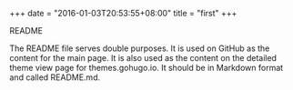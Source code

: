 +++
date = "2016-01-03T20:53:55+08:00"
title = "first"
+++

README

The README file serves double purposes. It is used on GitHub as the content for the main page. It is also used as the content on the detailed theme view page for themes.gohugo.io. It should be in Markdown format and called README.md.